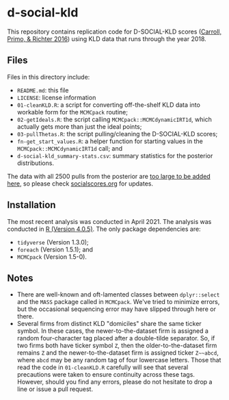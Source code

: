 # d-social-kld

This repository contains replication code for D-SOCIAL-KLD scores ([Carroll, Primo, & Richter 2016](https://onlinelibrary.wiley.com/doi/full/10.1002/smj.2463)) using KLD data that runs through the year 2018.

## Files

Files in this directory include:

  - `README.md`: this file
  - `LICENSE`: license information
  - `01-cleanKLD.R`: a script for converting off-the-shelf KLD data into workable form for the `MCMCpack` routine; 
  - `02-getIdeals.R`: the script calling `MCMCpack::MCMCdynamicIRT1d`, which actually gets more than just the ideal points; 
  - `03-pullThetas.R`: the script pulling/cleaning the D-SOCIAL-KLD scores; 
  - `fn-get_start_values.R`: a helper function for starting values in the `MCMCpack::MCMCdynamicIRT1d` call; and
  - `d-social-kld_summary-stats.csv`: summary statistics for the posterior distributions.

The data with all 2500 pulls from the posterior are [too large to be added here](https://docs.github.com/en/github/managing-large-files/conditions-for-large-files), so please check [socialscores.org](http://socialscores.org/) for updates.

## Installation

The most recent analysis was conducted in April 2021.
The analysis was conducted in [R (Version 4.0.5)](https://cran.r-project.org/).
The only package dependencies are:

  - `tidyverse` (Version 1.3.0);
  - `foreach` (Version 1.5.1); and
  - `MCMCpack` (Version 1.5-0).

## Notes

  - There are well-known and oft-lamented classes between `dplyr::select` and the `MASS` package called in `MCMCpack`. We've tried to minimize errors, but the occasional sequencing error may have slipped through here or there.
  - Several firms from distinct KLD "domiciles" share the same ticker symbol. In these cases, the newer-to-the-dataset firm is assigned a random four-character tag placed after a double-tilde separator. So, if two firms both have ticker symbol `Z`, then the older-to-the-dataset firm remains `Z` and the newer-to-the-dataset firm is assigned ticker `Z~~abcd`, where `abcd` may be any random tag of four lowercase letters. Those that read the code in `01-cleanKLD.R` carefully will see that several precautions were taken to ensure continuity across these tags. However, should you find any errors, please do not hesitate to drop a line or issue a pull request. 
